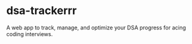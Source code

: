 # dsa-trackerrr
A web app to track, manage, and optimize your DSA progress for acing coding interviews.
